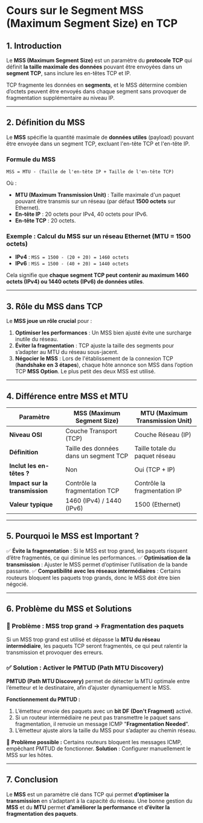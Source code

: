 # Cours sur le Segment MSS (Maximum Segment Size) en TCP

## 1. Introduction
Le **MSS (Maximum Segment Size)** est un paramètre du **protocole TCP** qui définit **la taille maximale des données** pouvant être envoyées dans un **segment TCP**, sans inclure les en-têtes TCP et IP.

TCP fragmente les données en **segments**, et le MSS détermine combien d’octets peuvent être envoyés dans chaque segment sans provoquer de fragmentation supplémentaire au niveau IP.

---

## 2. Définition du MSS

Le **MSS** spécifie la quantité maximale de **données utiles** (payload) pouvant être envoyée dans un segment TCP, excluant l'en-tête TCP et l'en-tête IP.

### **Formule du MSS**
```
MSS = MTU - (Taille de l'en-tête IP + Taille de l'en-tête TCP)
```

Où :
- **MTU (Maximum Transmission Unit)** : Taille maximale d'un paquet pouvant être transmis sur un réseau (par défaut **1500 octets** sur Ethernet).
- **En-tête IP** : 20 octets pour IPv4, 40 octets pour IPv6.
- **En-tête TCP** : 20 octets.

### **Exemple : Calcul du MSS sur un réseau Ethernet (MTU = 1500 octets)**
- **IPv4** : `MSS = 1500 - (20 + 20) = 1460 octets`
- **IPv6** : `MSS = 1500 - (40 + 20) = 1440 octets`

Cela signifie que **chaque segment TCP peut contenir au maximum 1460 octets (IPv4) ou 1440 octets (IPv6) de données utiles**.

---

## 3. Rôle du MSS dans TCP

Le **MSS joue un rôle crucial** pour :

1. **Optimiser les performances** : Un MSS bien ajusté évite une surcharge inutile du réseau.
2. **Éviter la fragmentation** : TCP ajuste la taille des segments pour s’adapter au MTU du réseau sous-jacent.
3. **Négocier le MSS** : Lors de l'établissement de la connexion TCP (**handshake en 3 étapes**), chaque hôte annonce son MSS dans l’option TCP **MSS Option**. Le plus petit des deux MSS est utilisé.

---

## 4. Différence entre MSS et MTU

| **Paramètre** | **MSS (Maximum Segment Size)** | **MTU (Maximum Transmission Unit)** |
|--------------|-------------------------------|---------------------------------|
| **Niveau OSI**  | Couche Transport (TCP) | Couche Réseau (IP) |
| **Définition** | Taille des données dans un segment TCP | Taille totale du paquet réseau |
| **Inclut les en-têtes ?** | Non | Oui (TCP + IP) |
| **Impact sur la transmission** | Contrôle la fragmentation TCP | Contrôle la fragmentation IP |
| **Valeur typique** | 1460 (IPv4) / 1440 (IPv6) | 1500 (Ethernet) |

---

## 5. Pourquoi le MSS est Important ?

✅ **Évite la fragmentation** : Si le MSS est trop grand, les paquets risquent d’être fragmentés, ce qui diminue les performances.
✅ **Optimisation de la transmission** : Ajuster le MSS permet d’optimiser l’utilisation de la bande passante.
✅ **Compatibilité avec les réseaux intermédiaires** : Certains routeurs bloquent les paquets trop grands, donc le MSS doit être bien négocié.

---

## 6. Problème du MSS et Solutions

### **📌 Problème : MSS trop grand → Fragmentation des paquets**
Si un MSS trop grand est utilisé et dépasse la **MTU du réseau intermédiaire**, les paquets TCP seront fragmentés, ce qui peut ralentir la transmission et provoquer des erreurs.

### **✅ Solution : Activer le PMTUD (Path MTU Discovery)**
**PMTUD (Path MTU Discovery)** permet de détecter la MTU optimale entre l’émetteur et le destinataire, afin d’ajuster dynamiquement le MSS.

**Fonctionnement du PMTUD :**
1. L’émetteur envoie des paquets avec un **bit DF (Don't Fragment)** activé.
2. Si un routeur intermédiaire ne peut pas transmettre le paquet sans fragmentation, il renvoie un message ICMP "**Fragmentation Needed**".
3. L’émetteur ajuste alors la taille du MSS pour s’adapter au chemin réseau.

📌 **Problème possible :** Certains routeurs bloquent les messages ICMP, empêchant PMTUD de fonctionner. **Solution** : Configurer manuellement le MSS sur les hôtes.

---

## 7. Conclusion

Le **MSS** est un paramètre clé dans TCP qui permet **d’optimiser la transmission** en s’adaptant à la capacité du réseau. Une bonne gestion du **MSS** et du **MTU** permet **d’améliorer la performance** et **d’éviter la fragmentation des paquets**. 
